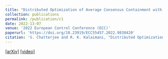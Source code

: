 ```yaml
---
title: "Distributed Optimization of Average Consensus Containment with Multiple Stationary Leaders"
collection: publications
permalink: /publication/c1
date: 2022-13-07
venue: '2022 European Control Conference (ECC)'
paperurl: 'https://doi.org/10.23919/ECC55457.2022.9838420'
citation: 'S. Chatterjee and R. K. Kalaimani, "Distributed Optimization of Average Consensus Containment with Multiple Stationary Leaders," 2022 European Control Conference (ECC), 2022, pp. 1838-1843, doi: 10.23919/ECC55457.2022.9838420.'
---
```


[[arXiv]](https://arxiv.org/pdf/2203.16451.pdf) [[video]](https://drive.google.com/file/d/1qW4DWnIFgbMOK145zuk7dtH80cMMbmjV/view?usp=sharing)
